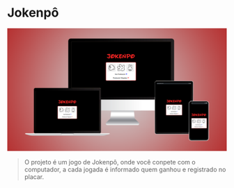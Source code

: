 # Jokenpô

<img src="./assets/mockup.png" alt="Exemplo imagem">

> O projeto é um jogo de Jokenpô, onde você conpete com o computador, a cada jogada é informado quem ganhou e registrado no placar.
